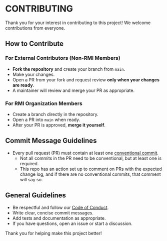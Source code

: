 # CONTRIBUTING

Thank you for your interest in contributing to this project! We welcome contributions from everyone.

## How to Contribute

### For External Contributors (Non-RMI Members)

- **Fork the repository** and create your branch from `main`.
- Make your changes.
- Open a PR from your fork and request review **only when your changes are ready**.
- A maintainer will review and merge your PR as appropriate.

### For RMI Organization Members

- Create a branch directly in the repository.
- Open a PR into `main` when ready.
- After your PR is approved, **merge it yourself**.

## Commit Message Guidelines

- Every pull request (PR) must contain at least one [conventional commit](https://www.conventionalcommits.org/en/v1.0.0/).
  - Not all commits in the PR need to be conventional, but at least one is required.
  - This repo has an action set up to comment on PRs with the expected change log, and if there are no conventional commits, that comment will say so.

## General Guidelines

- Be respectful and follow our [Code of Conduct](./CODE_OF_CONDUCT.md).
- Write clear, concise commit messages.
- Add tests and documentation as appropriate.
- If you have questions, open an issue or start a discussion.

Thank you for helping make this project better!
